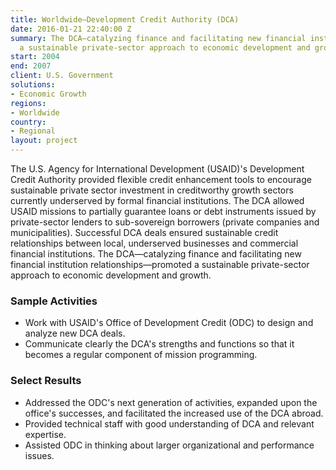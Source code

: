 ```yaml
---
title: Worldwide—Development Credit Authority (DCA)
date: 2016-01-21 22:40:00 Z
summary: The DCA—catalyzing finance and facilitating new financial institution relationships—promoted
  a sustainable private-sector approach to economic development and growth.
start: 2004
end: 2007
client: U.S. Government
solutions:
- Economic Growth
regions:
- Worldwide
country:
- Regional
layout: project
---
```


The U.S. Agency for International Development (USAID)'s Development Credit Authority provided flexible credit enhancement tools to encourage sustainable private sector investment in creditworthy growth sectors currently underserved by formal financial institutions. The DCA allowed USAID missions to partially guarantee loans or debt instruments issued by private-sector lenders to sub-sovereign borrowers (private companies and municipalities). Successful DCA deals ensured sustainable credit relationships between local, underserved businesses and commercial financial institutions. The DCA—catalyzing finance and facilitating new financial institution relationships—promoted a sustainable private-sector approach to economic development and growth.

### Sample Activities

* Work with USAID's Office of Development Credit (ODC) to design and analyze new DCA deals.
* Communicate clearly the DCA's strengths and functions so that it becomes a regular component of mission programming.

### Select Results

* Addressed the ODC's next generation of activities, expanded upon the office's successes, and facilitated the increased use of the DCA abroad.
* Provided technical staff with good understanding of DCA and relevant expertise.
* Assisted ODC in thinking about larger organizational and performance issues.
